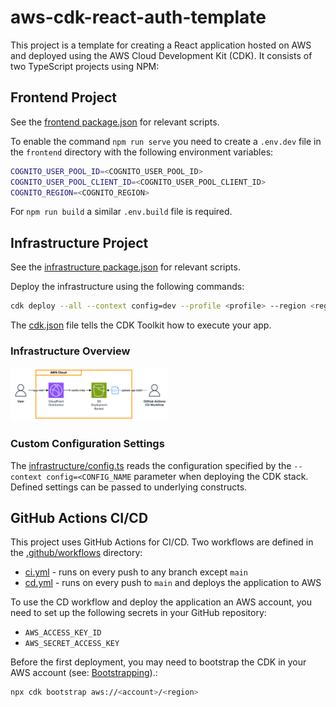 # aws-cdk-react-auth-template

This project is a template for creating a React application hosted on AWS and deployed using the AWS Cloud Development Kit (CDK).
It consists of two TypeScript projects using NPM:

## Frontend Project
See the [frontend package.json](frontend/package.json) for relevant scripts.

To enable the command `npm run serve` you need to create a `.env.dev` file in the `frontend` directory with the following environment variables:
```bash
COGNITO_USER_POOL_ID=<COGNITO_USER_POOL_ID>
COGNITO_USER_POOL_CLIENT_ID=<COGNITO_USER_POOL_CLIENT_ID>
COGNITO_REGION=<COGNITO_REGION>
```
For `npm run build` a similar `.env.build` file is required.

## Infrastructure Project
See the [infrastructure package.json](infrastructure/package.json) for relevant scripts.

Deploy the infrastructure using the following commands:
```bash
cdk deploy --all --context config=dev --profile <profile> --region <region>
```

The [cdk.json](infrastructure/cdk.json) file tells the CDK Toolkit how to execute your app.

### Infrastructure Overview
<img alt="Infrastructure" src="docs/infrastructure.drawio.png" style="width: 50%;">

### Custom Configuration Settings
The [infrastructure/config.ts](infrastructure/src/config.ts) reads the configuration specified by the `--context config=<CONFIG_NAME` parameter when deploying the CDK stack.
Defined settings can be passed to underlying constructs.


## GitHub Actions CI/CD
This project uses GitHub Actions for CI/CD. Two workflows are defined in the [.github/workflows](.github/workflows) directory:
- [ci.yml](.github/workflows/ci.yml) - runs on every push to any branch except `main`
- [cd.yml](.github/workflows/cd.yml) - runs on every push to `main` and deploys the application to AWS

To use the CD workflow and deploy the application an AWS account, you need to set up the following secrets in your GitHub repository:
- `AWS_ACCESS_KEY_ID`
- `AWS_SECRET_ACCESS_KEY`

Before the first deployment, you may need to bootstrap the CDK in your AWS account (see: [Bootstrapping](https://docs.aws.amazon.com/cdk/v2/guide/bootstrapping.html)).:
```bash
npx cdk bootstrap aws://<account>/<region>
```
